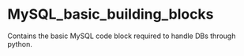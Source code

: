 # MySQL_basic_building_blocks
Contains the basic MySQL code block required to handle DBs through python.
